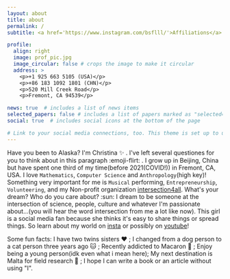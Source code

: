 ```yaml
---
layout: about
title: about
permalink: /
subtitle: <a href='https://www.instagram.com/bsflll/'>Affiliations</a>. Beijing/Fremont. Find your Intersection!

profile:
  align: right
  image: prof_pic.jpg
  image_circular: false # crops the image to make it circular
  address: >
    <p>+1 925 663 5105 (USA)</p>
    <p>+86 183 1092 1801 (CHN)</p>
    <p>520 Mill Creek Road</p>
    <p>Fremont, CA 94539</p> 

news: true  # includes a list of news items
selected_papers: false # includes a list of papers marked as "selected={true}"
social: true  # includes social icons at the bottom of the page 

# Link to your social media connections, too. This theme is set up to use [Font Awesome icons](http://fortawesome.github.io/Font-Awesome/) and [Academicons](https://jpswalsh.github.io/academicons/), like the ones below. Add your Facebook, Twitter, LinkedIn, Google Scholar, or just disable all of them.
---
```


Have you been to Alaska? I'm Christina :sparkles: . I've left several questiones for you to think about in this paragraph :emoji-flirt: . I grow up in Beijing, China but have spent one third of my time(before 2021(COVID!)) in Fremont, CA, USA. I love `Mathematics`, `Computer Science` and `Anthropology`(high key)! Something very important for me is `Musical` performing, `Entrepreneurship`, `Volunteering`, and my Non-profit organization [intersection4all](https://www.instagram.com/intersection4all/). What's your dream? Who do you care about? :sun: I dream to be someone at the intersection of science, people, culture and whatever I'm passionate about...(you will hear the word intersection from me a lot like now). This girl is a social media fan because she thinks it's easy to share things or spread things. So learn about my world on [insta](https://www.instagram.com/bsflll/) or possibly on [youtube](https://www.youtube.com/channel/UCiBODtJg9TkggMlI0O8_Jow)! 


Some fun facts: I have two twins sisters :heart: ; I changed from a dog person to a cat person three years ago :cat: ; Recently addicted to Macaron :cake: ; Enjoy being a young person(idk even what i mean here); My next destination is Malta for field research :dog: ; I hope I can write a book or an article without using "I". 



